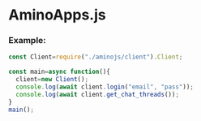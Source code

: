 # AminoApps.js

### Example:
```js
const Client=require("./aminojs/client").Client;

const main=async function(){
  client=new Client();
  console.log(await client.login("email", "pass"));
  console.log(await client.get_chat_threads());
}
main();
```
